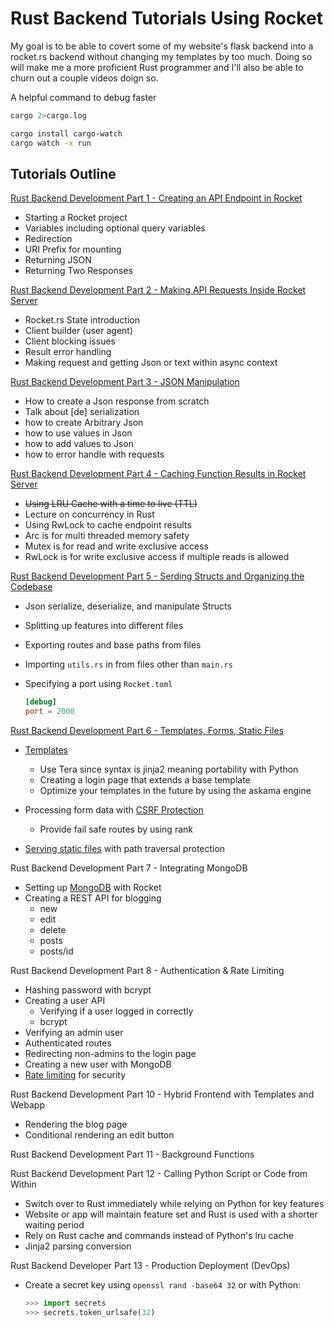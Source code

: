 # Rust Backend Tutorials Using Rocket

My goal is to be able to covert some of my website's flask backend into a rocket.rs backend without changing my templates by too much.
Doing so will make me a more proficient Rust programmer and I'll also be able to churn out a couple videos doign so.

A helpful command to debug faster

```sh
cargo 2>cargo.log
```

```sh
cargo install cargo-watch
cargo watch -x run
```

## Tutorials Outline

[Rust Backend Development Part 1 - Creating an API Endpoint in Rocket](https://youtu.be/2vxvSMkm5Lg)

- Starting a Rocket project
- Variables including optional query variables
- Redirection
- URI Prefix for mounting
- Returning JSON
- Returning Two Responses

[Rust Backend Development Part 2  - Making API Requests Inside Rocket Server](https://youtu.be/Alyr-JN2pdQ)

- Rocket.rs State introduction
- Client builder (user agent)
- Client blocking issues
- Result error handling
- Making request and getting Json or text within async context

[Rust Backend Development Part 3 - JSON Manipulation](https://youtu.be/FHlCVMhNdeU)

- How to create a Json response from scratch
- Talk about [de] serialization
- how to create Arbitrary Json
- how to use values in Json
- how to add values to Json
- how to error handle with requests

[Rust Backend Development Part 4  - Caching Function Results in Rocket Server](https://youtu.be/NYYE6FgkXGI)

- ~~Using LRU Cache with a time to live (TTL)~~
- Lecture on concurrency in Rust
- Using RwLock to cache endpoint results
- Arc is for multi threaded memory safety
- Mutex is for read and write exclusive access
- RwLock is for write exclusive access if multiple reads is allowed

[Rust Backend Development Part 5 - Serding Structs and Organizing the Codebase](https://youtu.be/F6r3GleRewU)

- Json serialize, deserialize, and manipulate Structs
- Splitting up features into different files
- Exporting routes and base paths from files
- Importing `utils.rs` in from files other than `main.rs`
- Specifying a port using `Rocket.toml`

    ```toml
    [debug]
    port = 2000
    ```

[Rust Backend Development Part 6 - Templates, Forms, Static Files](https://youtu.be/dkh94E17bdU)

- [Templates](https://rocket.rs/v0.5-rc/guide/responses/#templates)
  - Use Tera since syntax is jinja2 meaning portability with Python
  - Creating a login page that extends a base template
  - Optimize your templates in the future by using the askama engine
- Processing form data with [CSRF Protection](https://github.com/kotovalexarian/rocket_csrf)
  - Provide fail safe routes by using rank

- [Serving static files](https://api.rocket.rs/v0.5-rc/rocket/fs/struct.FileServer.html) with path traversal protection

Rust Backend Development Part 7 - Integrating MongoDB

- Setting up [MongoDB](https://www.mongodb.com/docs/drivers/rust/) with Rocket
- Creating a REST API for blogging
  - new
  - edit
  - delete
  - posts
  - posts/id

Rust Backend Development Part 8 - Authentication & Rate Limiting

- Hashing password with bcrypt
- Creating a user API
  - Verifying if a user logged in correctly
  - bcrypt
- Verifying an admin user
- Authenticated routes
- Redirecting non-admins to the login page
- Creating a new user with MongoDB
- [Rate limiting](https://crates.io/crates/rocket-governor) for security

Rust Backend Development Part 10 - Hybrid Frontend with Templates and Webapp

- Rendering the blog page
- Conditional rendering an edit button

Rust Backend Development Part 11 - Background Functions

Rust Backend Development Part 12 - Calling Python Script or Code from Within

- Switch over to Rust immediately while relying on Python for key features
- Website or app will maintain feature set and Rust is used with a shorter waiting period
- Rely on Rust cache and commands instead of Python's lru cache
- Jinja2 parsing conversion

Rust Backend Developer Part 13 - Production Deployment (DevOps)

- Create a secret key using `openssl rand -base64 32` or with Python:

    ```py
    >>> import secrets
    >>> secrets.token_urlsafe(32)
    ```
